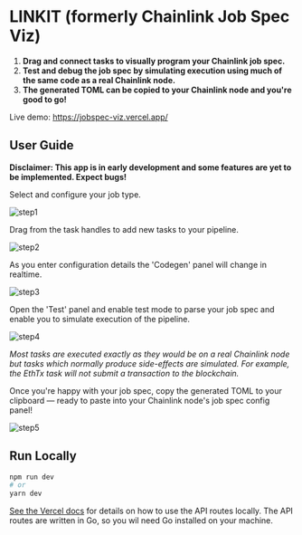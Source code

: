 # LINKIT (formerly Chainlink Job Spec Viz)

1) <b>Drag and connect tasks to visually program your Chainlink job spec.</b>
1) <b>Test and debug the job spec by simulating execution using much of the same code as a real Chainlink node.</b>
1) <b>The generated TOML can be copied to your Chainlink node and you're good to go!</b>

Live demo: https://jobspec-viz.vercel.app/

## User Guide

<b>Disclaimer: This app is in early development and some features are yet to be implemented. Expect bugs!</b>

Select and configure your job type.

![step1](https://user-images.githubusercontent.com/6655367/202562012-b2f58897-6fbb-4fa9-b2fc-802c838a646f.gif)


Drag from the task handles to add new tasks to your pipeline.

![step2](https://user-images.githubusercontent.com/6655367/202562020-6cd110b2-bdce-498a-b717-45baff5eacc3.gif)


As you enter configuration details the 'Codegen' panel will change in realtime.

![step3](https://user-images.githubusercontent.com/6655367/202562023-ccdce936-fa90-49ca-94f2-5123a7059bec.gif)

Open the 'Test' panel and enable test mode to parse your job spec and enable you to simulate execution of the pipeline. 

![step4](https://user-images.githubusercontent.com/6655367/202562027-0d0671ff-abd8-4da6-9937-92d9edf9ed0c.gif)

<i>Most tasks are executed exactly as they would be on a real Chainlink node but tasks which normally produce side-effects are simulated. For example, the EthTx task will not submit a transaction to the blockchain.</i>

Once you're happy with your job spec, copy the generated TOML to your clipboard — ready to paste into your Chainlink node's job spec config panel!

![step5](https://user-images.githubusercontent.com/6655367/202562408-72c30fff-3fd4-4ef9-9edc-ed64ad2f05b1.gif)

## Run Locally

```bash
npm run dev
# or
yarn dev
```

[See the Vercel docs](https://vercel.com/docs/cli/dev) for details on how to use the API routes locally. The API routes are written in Go, so you wil need Go installed on your machine.
